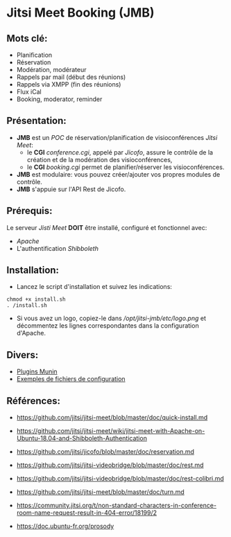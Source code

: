 # Jitsi Meet Booking (JMB)

## Mots clé:

* Planification
* Réservation
* Modération, modérateur
* Rappels par mail (début des réunions)
* Rappels via XMPP (fin des réunions)
* Flux iCal
* Booking, moderator, reminder

## Présentation:

* **JMB** est un *POC* de réservation/planification de visioconférences *Jitsi Meet*:
  * le **CGI** *conference.cgi*, appelé par *Jicofo*, assure le contrôle de la création et de la modération des visioconférences,
  * le **CGI** *booking.cgi* permet de planifier/réserver les visioconférences.
* **JMB** est modulaire: vous pouvez créer/ajouter vos propres modules de contrôle.
* **JMB** s'appuie sur l'API Rest de Jicofo.

## Prérequis:

Le serveur *Jisti Meet* **DOIT** être installé, configuré et fonctionnel avec:

* *Apache*
* L'authentification *Shibboleth*

## Installation:

* Lancez le script d'installation et suivez les indications:

```
chmod +x install.sh
. /install.sh
```
* Si vous avez un logo, copiez-le dans */opt/jitsi-jmb/etc/logo.png* et décommentez les lignes correspondantes dans la configuration d'Apache.

## Divers:

* [Plugins Munin](https://github.com/lspagnol/jitsi-jmb/tree/master/munin)
* [Exemples de fichiers de configuration](https://github.com/lspagnol/jitsi-jmb/tree/master/conf-samples)

## Références:

* https://github.com/jitsi/jitsi-meet/blob/master/doc/quick-install.md
* https://github.com/jitsi/jitsi-meet/wiki/jitsi-meet-with-Apache-on-Ubuntu-18.04-and-Shibboleth-Authentication
* https://github.com/jitsi/jicofo/blob/master/doc/reservation.md
* https://github.com/jitsi/jitsi-videobridge/blob/master/doc/rest.md
* https://github.com/jitsi/jitsi-videobridge/blob/master/doc/rest-colibri.md

* https://github.com/jitsi/jitsi-meet/blob/master/doc/turn.md
* https://community.jitsi.org/t/non-standard-characters-in-conference-room-name-request-result-in-404-error/18199/2

* https://doc.ubuntu-fr.org/prosody
